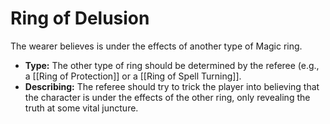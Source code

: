 # Ring of Delusion

The wearer believes is under the effects of another type of Magic ring.

- **Type:** The other type of ring should be determined by the referee (e.g., a [[Ring of Protection]] or a [[Ring of Spell Turning]].
- **Describing:** The referee should try to trick the player into believing that the character is under the effects of the other ring, only revealing the truth at some vital juncture.